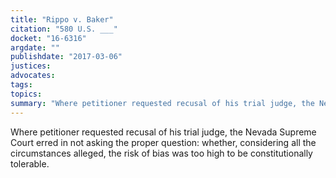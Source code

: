 ```yaml
---
title: "Rippo v. Baker"
citation: "580 U.S. ___"
docket: "16-6316"
argdate: ""
publishdate: "2017-03-06"
justices:
advocates:
tags:
topics:
summary: "Where petitioner requested recusal of his trial judge, the Nevada Supreme Court erred in not asking the proper question: whether, considering all the circumstances alleged, the risk of bias was too high to be constitutionally tolerable."
---
```

Where petitioner requested recusal of his trial judge, the Nevada Supreme Court erred in not asking the proper question: whether, considering all the circumstances alleged, the risk of bias was too high to be constitutionally tolerable.

